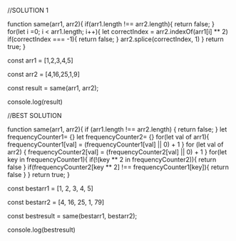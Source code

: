 //SOLUTION 1

function same(arr1, arr2){
    if(arr1.length !== arr2.length){
        return false;
    }
    for(let i =0; i < arr1.length; i++){
        let correctIndex = arr2.indexOf(arr1[i] ** 2)
        if(correctIndex === -1){
            return false;
        }
        arr2.splice(correctIndex, 1)
    }
    return true;
}

const arr1 = [1,2,3,4,5]

const arr2 = [4,16,25,1,9]

const result = same(arr1, arr2);

console.log(result)


//BEST SOLUTION

function same(arr1, arr2){
    if (arr1.length !== arr2.length) {
        return false;
    }
    let frequencyCounter1= {}
    let frequencyCounter2= {}
    for(let val of arr1){
        frequencyCounter1[val] = (frequencyCounter1[val] || 0) + 1
    }
    for (let val of arr2) {
        frequencyCounter2[val] = (frequencyCounter2[val] || 0) + 1
    }
    for(let key in frequencyCounter1){
        if(!(key ** 2 in frequencyCounter2)){
            return false
        }
        if(frequencyCounter2[key ** 2] !== frequencyCounter1[key]){
            return false
        }
    }
    return true;
} 

const bestarr1 = [1, 2, 3, 4, 5]

const bestarr2 = [4, 16, 25, 1, 79]

const bestresult = same(bestarr1, bestarr2);

console.log(bestresult)